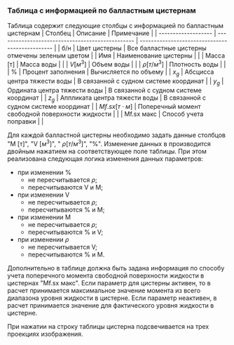 ### Таблица с информацией по балластным цистернам
Таблица  содержит следующие столбцы с информацией по балластным цистернам
| Столбец             | Описание                                         | Примечание                                      |
| ------------------- | ------------------------------------------------ | ----------------------------------------------- |
| б/н                 | Цвет цистерны                                    | Все балластные цистерны отмечены зеленым цветом |
| Имя                 | Наименование цистерны                            |                                                 |
| Масса [т]           | Масса воды                                       |                                                 |
| $V [м^3]$           | Объем воды                                       |                                                 |
| $\rho [т/м^3]$      | Плотность воды                                   |                                                 |
| %                   | Процент заполнения                               | Вычисляется по объему                           |
| $x_g$               | Абсцисса центра тяжести воды                     | В связанной с судном системе координат          |
| $y_g$               | Ордината центра тяжести воды                     | В связанной с судном системе координат          |
| $z_g$               | Аппликата центра тяжести воды                    | В связанной с судном системе координат          |
| $Mf.sx [т \cdot м]$ | Поперечный момент свободной поверхности жидкости |                                                 |
| Mf.sx макс          | Способ учета поправки                            |                                                 |

Для каждой балластной цистерны  необходимо задать данные столбцов "М [т]", "V $[м^3]$", " $\rho [т/м^3]$", "%". Изменение данных в производится двойным нажатием на соответствующее поле таблицы. При этом реализована следующая логика изменения данных параметров:
- при изменении %
  - не пересчитывается $\rho$;
  - пересчитываются V и М;
- при изменении V
  - не пересчитывается $\rho$;
  - пересчитываются % и M;
- при изменении M 
  - не пересчитывается $\rho$;
  - пересчитываются % и V;
- при изменении $\rho$
  - не пересчитывается V;
  - пересчитываются % и M.

Дополнительно в таблице должна быть задана информация по способу учета поперечного момента свободной поверхности жидкости в цистернах "Mf.sx макс". Если параметр для цистерны активен, то в расчет принимается максимальное значение момента из всего диапазона уровня жидкости в цистерне. Если параметр неактивен, в расчет принимается значение для фактического уровня жидкости в цистерне.

При нажатии на строку таблицы цистерна подсвечивается на трех проекциях изображения.